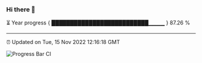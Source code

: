 ### Hi there 👋

⏳ Year progress { ██████████████████████████▁▁▁▁ } 87.26 %

---

⏰ Updated on Tue, 15 Nov 2022 12:16:18 GMT

![Progress Bar CI](https://github.com/Shyam-Makwana/GitHub-Actions-Demo/workflows/Progress%20Bar%20CI/badge.svg)
